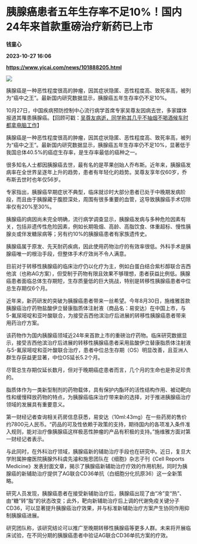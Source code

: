 # 胰腺癌患者五年生存率不足10%！国内24年来首款重磅治疗新药已上市
**钱童心**

**2023-10-27 16:06**

**https://www.yicai.com/news/101888205.html**

![](https://imgcdn.yicai.com/uppics/slides/2023/10/140e20a5ae6a952f82d9c6d8201e4916.jpg)

胰腺癌是一种恶性程度很高的肿瘤，因其症状隐匿、恶性程度高、致死率高，被列为“癌中之王”。最新国内研究数据显示，胰腺癌五年生存率仍不足10%。

10月27日，中国疾病预防控制中心流行病学首席专家吴尊友因病去世，多家媒体报道其罹患胰腺癌。【回顾可戳：[吴尊友病逝，同学称其几乎不抽烟不喝酒候车时都拿电脑工作](http://m.yicai.com/news/101887939.html)】

胰腺癌是一种恶性程度很高的肿瘤，因其症状隐匿、恶性程度高、致死率高，被列为“癌中之王”。最新国内研究数据显示，胰腺癌五年生存率仍不足10%，显著低于我国总体40.5%的癌症生存率，是生存率最低的癌种之一。

很多知名人士都因胰腺癌去世，最有名的是苹果创始人乔布斯。近年来，胰腺癌发病率在全世界呈逐年上升的趋势，患者有年轻化的趋势。吴尊友享年仅60岁，乔布斯去世时也年仅56岁。

专家指出，胰腺癌早期症状不典型，临床就诊时大部分患者已处于中晚期发病阶段，而且由于胰腺藏于腹腔深处，周围有很多重要的血管，这导致胰腺癌手术切除率仅有20%至30%。

胰腺癌的病因尚未完全明确，流行病学调查显示，胰腺癌发病与多种危险因素有关，包括非遗传性危险因素，例如长期吸烟、高龄、高脂饮食、体重超标、慢性胰腺炎或伴发糖尿病等；另有约10%的胰腺癌患者有家族遗传史。

胰腺癌属于原发、先天耐药疾病，因此使用药物治疗的有效率很低。外科手术是胰腺癌唯一的根治手段，但整体手术疗效尚不令人满意。

目前对于转移性胰腺癌的临床治疗仍以化疗为主，例如白蛋白结合紫杉醇联合吉西他滨（也称AG方案），但受制于药物有限且效果不够理想，患者获益比例低。胰腺癌患者面临总体生存期短，生存质量低的巨大挑战，特别是转移性胰腺癌患者中位总生存期仅6个月。

近年来，新药研发的突破为胰腺癌患者带来一丝希望。今年8月30日，施维雅首款胰腺癌治疗药物盐酸伊立替康脂质体注射液（商品名：易安达）在中国上市，与5-氟尿嘧啶和亚叶酸联合，为接受吉西他滨治疗后进展的转移性胰腺癌患者带来用药治疗方案。

该药物作为国内胰腺癌领域近24年来首款上市的重磅治疗药物。临床研究数据显示，接受吉西他滨治疗后进展的转移性胰腺癌患者采用盐酸伊立替康脂质体注射液与5-氟尿嘧啶和亚叶酸联合治疗，患者中位总生存期（OS）明显改善，且亚洲人群生存获益更显著，中位OS延长5.2个月。

尽管总生存期仅延长数月，但对于晚期癌症患者而言，几个月的生命也是弥足珍贵的。

脂质体作为一类新型制剂的药物载体，具有保护内酯环的活性结构作用、被动靶向性和缓慢释放药物的特点，为胰腺癌临床治疗带来新的选择，对于推进胰腺癌治疗领域的发展具有重要意义。

第一财经记者查询相关药房信息获悉，易安达（10ml:43mg）在一些药房的售价约7800元人民币。“药品的可及性依赖于政策的支持，期待国内的各项准入条件准入规则，能对治疗像胰腺癌这样极恶性肿瘤的产品有积极的支持。”施维雅方面对第一财经记者表示。

与此同时，在外科治疗领域，胰腺癌新的辅助治疗手段也在研究中。近日，复旦大学附属肿瘤医院胰腺外科虞先濬和施思团队在《细胞》杂志子刊《Cell Reports Medicine》发表封面文章，揭示了胰腺癌新辅助治疗疗效的作用机制，同时为胰腺癌的新辅助治疗提供了AG联合CD36单抗（白细胞分化抗原36）这一全新策略。

研究人员发现，胰腺癌患者在接受新辅助治疗后，胰腺癌出现了由“冷”变“热”、由“糖”转“脂”的状态改变；此外，靶向新辅助治疗后上调的代谢免疫关键分子CD36，可以显著提升胰腺癌治疗效果，并与标准新辅助治疗方案产生协同作用抑制胰腺癌进展。

研究团队称，该研究结论可以推广至晚期转移性胰腺癌等更多人群。未来将开展临床试验，在不同分期的胰腺癌患者中验证AG联合CD36单抗方案的疗效。